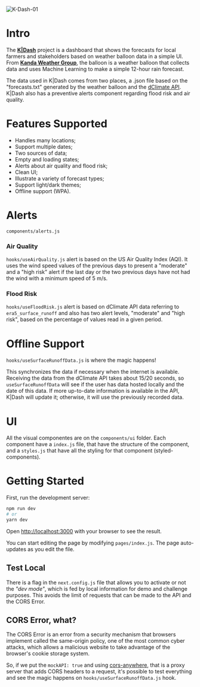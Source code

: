 ![K-Dash-01](https://user-images.githubusercontent.com/2805206/127753876-845b76aa-09a1-4b6f-9774-315776a8a7e1.png)

# Intro

The **[K|Dash](https://k-dash.netlify.app)** project is a dashboard that shows the forecasts for local farmers and stakeholders based on weather balloon data in a simple UI. From **[Kanda Weather Group](https://kandaweather.org)**, the balloon is a weather balloon that collects data and uses Machine Learning to make a simple 12-hour rain forecast.

The data used in K|Dash comes from two places, a .json file based on the "forecasts.txt" generated by the weather balloon and the [dClimate API](https://api.dclimate.net/). K|Dash also has a preventive alerts component regarding flood risk and air quality.

# Features Supported

* Handles many locations;
* Support multiple dates;
* Two sources of data;
* Empty and loading states;
* Alerts about air quality and flood risk;
* Clean UI;
* Illustrate a variety of forecast types;
* Support light/dark themes;
* Offline support (WPA).

# Alerts

`components/alerts.js`

### Air Quality

`hooks/useAirQuality.js` alert is based on the US Air Quality Index (AQI). It uses the wind speed values of the previous days to present a "moderate" and a "high risk" alert if the last day or the two previous days have not had the wind with a minimum speed of 5 m/s.

### Flood Risk

`hooks/useFloodRisk.js` alert is based on dClimate API data referring to `era5_surface_runoff` and also has two alert levels, "moderate" and "high risk", based on the percentage of values read in a given period.

# Offline Support

`hooks/useSurfaceRunoffData.js` is where the magic happens!

This synchronizes the data if necessary when the internet is available. Receiving the data from the dClimate API takes about 15/20 seconds, so `useSurfaceRunoffData` will see if the user has data hosted locally and the date of this data. If more up-to-date information is available in the API, K|Dash will update it; otherwise, it will use the previously recorded data.

# UI

All the visual componentes are on the `components/ui` folder. Each component have a `index.js` file, that have the structure of the component, and a `styles.js` that have all the styling for that component (styled-components).

# Getting Started

First, run the development server:

```bash
npm run dev
# or
yarn dev
```

Open [http://localhost:3000](http://localhost:3000) with your browser to see the result.

You can start editing the page by modifying `pages/index.js`. The page auto-updates as you edit the file.

## Test Local

There is a flag in the `next.config.js` file that allows you to activate or not the _"dev mode"_, which is fed by local information for demo and challenge purposes. This avoids the limit of requests that can be made to the API and the CORS Error.

## CORS Error, what?

The CORS Error is an error from a security mechanism that browsers implement called the same-origin policy, one of the most common cyber attacks, which allows a malicious website to take advantage of the browser's cookie storage system.

So, if we put the `mockAPI: true` and using [cors-anywhere](https://cors-anywhere.herokuapp.com/corsdemo), that is a proxy server that adds CORS headers to a request, it's possible to test everything and see the magic happens on `hooks/useSurfaceRunoffData.js` hook.
